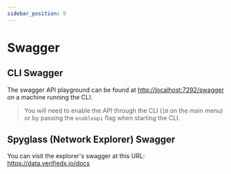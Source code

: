 ```yaml
---
sidebar_position: 9
---
```


# Swagger

## CLI Swagger

The swagger API playground can be found at <a href="http://localhost:7292/swagger">http://localhost:7292/swagger</a> on a machine running the CLI.
> You will need to enable the API through the CLI (`10` on the main menu) or by passing the `enableapi` flag when starting the CLI. 


## Spyglass (Network Explorer) Swagger

You can visit the explorer's swagger at this URL: <a href="https://data.verifiedx.io/docs">https://data.verifiedx.io/docs</a>